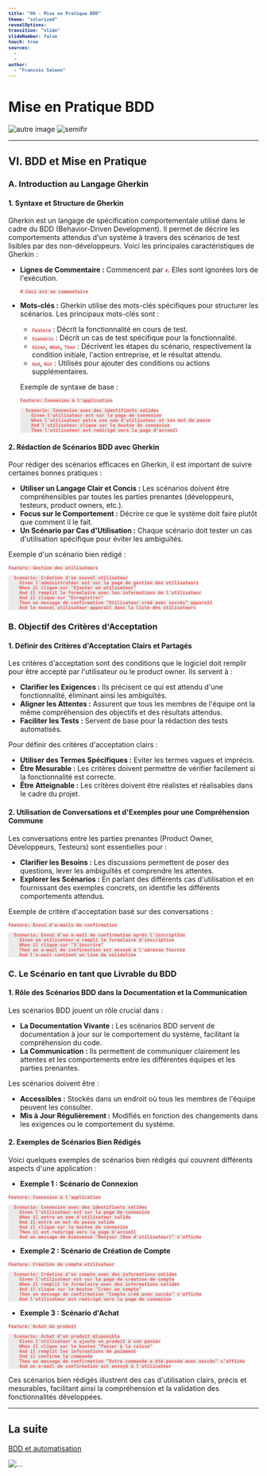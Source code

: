 ```yaml
---
title: "06 - Mise en Pratique BDD"
theme: "solarized"
revealOptions:
transition: "slide"
slideNumber: false
touch: true
sources: 
  - 
  - 
author: 
  - "Francois Salmon"
---
```


<head>
  <link rel="stylesheet" href="https://maxcdn.bootstrapcdn.com/font-awesome/4.5.0/css/font-awesome.min.css">
</head>

<style type="text/css">
  body{
    position: relative;
    height: 100vh;
  }

  body:before{
    content: ' ';
    position: absolute;
    top: 0;
    bottom: 0;
    left: 0;
    right: 0;
    background: url(https://raw.githubusercontent.com/tamo-semifir/gcp-assets/main/logo_semifir.png) no-repeat center fixed;
    background-size: 75vh 45vw;
    opacity: 0.2
  }

  code {
    color: #EB5757;
    background-color: rgba(135,131,120,0.15);
    border-radius: 50px;
    font-size: 65%;
    font-weight: bolder
  }
</style>

# Mise en Pratique BDD

![autre image](/assets/...) <!-- .element width="...%" align="left"-->
![semifir](/assets/logo_semifir.png) <!-- .element width="19%" align="right" -->

---

## VI. BDD et Mise en Pratique

### A. Introduction au Langage Gherkin

#### 1. Syntaxe et Structure de Gherkin

Gherkin est un langage de spécification comportementale utilisé dans le cadre du BDD (Behavior-Driven Development). Il permet de décrire les comportements attendus d'un système à travers des scénarios de test lisibles par des non-développeurs. Voici les principales caractéristiques de Gherkin :

- **Lignes de Commentaire :** Commencent par `#`. Elles sont ignorées lors de l'exécution.

  ```gherkin
  # Ceci est un commentaire
  ```

- **Mots-clés :** Gherkin utilise des mots-clés spécifiques pour structurer les scénarios. Les principaux mots-clés sont :
  - `Feature` : Décrit la fonctionnalité en cours de test.
  - `Scenario` : Décrit un cas de test spécifique pour la fonctionnalité.
  - `Given`, `When`, `Then` : Décrivent les étapes du scénario, respectivement la condition initiale, l'action entreprise, et le résultat attendu.
  - `And`, `But` : Utilisés pour ajouter des conditions ou actions supplémentaires.

  Exemple de syntaxe de base :

  ```gherkin
  Feature: Connexion à l'application

    Scenario: Connexion avec des identifiants valides
      Given l'utilisateur est sur la page de connexion
      When l'utilisateur entre son nom d'utilisateur et son mot de passe
      And l'utilisateur clique sur le bouton de connexion
      Then l'utilisateur est redirigé vers la page d'accueil
  ```

#### 2. Rédaction de Scénarios BDD avec Gherkin

Pour rédiger des scénarios efficaces en Gherkin, il est important de suivre certaines bonnes pratiques :

- **Utiliser un Langage Clair et Concis :** Les scénarios doivent être compréhensibles par toutes les parties prenantes (développeurs, testeurs, product owners, etc.).
- **Focus sur le Comportement :** Décrire ce que le système doit faire plutôt que comment il le fait.
- **Un Scénario par Cas d'Utilisation :** Chaque scénario doit tester un cas d'utilisation spécifique pour éviter les ambiguïtés.

Exemple d'un scénario bien rédigé :

```gherkin
Feature: Gestion des utilisateurs

  Scenario: Création d'un nouvel utilisateur
    Given l'administrateur est sur la page de gestion des utilisateurs
    When il clique sur "Ajouter un utilisateur"
    And il remplit le formulaire avec les informations de l'utilisateur
    And il clique sur "Enregistrer"
    Then un message de confirmation "Utilisateur créé avec succès" apparaît
    And le nouvel utilisateur apparaît dans la liste des utilisateurs
```

### B. Objectif des Critères d'Acceptation

#### 1. Définir des Critères d'Acceptation Clairs et Partagés

Les critères d'acceptation sont des conditions que le logiciel doit remplir pour être accepté par l'utilisateur ou le product owner. Ils servent à :

- **Clarifier les Exigences :** Ils précisent ce qui est attendu d'une fonctionnalité, éliminant ainsi les ambiguïtés.
- **Aligner les Attentes :** Assurent que tous les membres de l'équipe ont la même compréhension des objectifs et des résultats attendus.
- **Faciliter les Tests :** Servent de base pour la rédaction des tests automatisés.

Pour définir des critères d'acceptation clairs :

- **Utiliser des Termes Spécifiques :** Eviter les termes vagues et imprécis.
- **Être Mesurable :** Les critères doivent permettre de vérifier facilement si la fonctionnalité est correcte.
- **Être Atteignable :** Les critères doivent être réalistes et réalisables dans le cadre du projet.

#### 2. Utilisation de Conversations et d'Exemples pour une Compréhension Commune

Les conversations entre les parties prenantes (Product Owner, Développeurs, Testeurs) sont essentielles pour :

- **Clarifier les Besoins :** Les discussions permettent de poser des questions, lever les ambiguïtés et comprendre les attentes.
- **Explorer les Scénarios :** En parlant des différents cas d'utilisation et en fournissant des exemples concrets, on identifie les différents comportements attendus.

Exemple de critère d'acceptation basé sur des conversations :

```gherkin
Feature: Envoi d'e-mails de confirmation

  Scenario: Envoi d'un e-mail de confirmation après l'inscription
    Given un utilisateur a rempli le formulaire d'inscription
    When il clique sur "S'inscrire"
    Then un e-mail de confirmation est envoyé à l'adresse fournie
    And l'e-mail contient un lien de validation
```

### C. Le Scénario en tant que Livrable du BDD

#### 1. Rôle des Scénarios BDD dans la Documentation et la Communication

Les scénarios BDD jouent un rôle crucial dans :

- **La Documentation Vivante :** Les scénarios BDD servent de documentation à jour sur le comportement du système, facilitant la compréhension du code.
- **La Communication :** Ils permettent de communiquer clairement les attentes et les comportements entre les différentes équipes et les parties prenantes.

Les scénarios doivent être :

- **Accessibles :** Stockés dans un endroit où tous les membres de l'équipe peuvent les consulter.
- **Mis à Jour Régulièrement :** Modifiés en fonction des changements dans les exigences ou le comportement du système.

#### 2. Exemples de Scénarios Bien Rédigés

Voici quelques exemples de scénarios bien rédigés qui couvrent différents aspects d'une application :

- **Exemple 1 : Scénario de Connexion**

```gherkin
Feature: Connexion à l'application

  Scenario: Connexion avec des identifiants valides
    Given l'utilisateur est sur la page de connexion
    When il entre un nom d'utilisateur valide
    And il entre un mot de passe valide
    And il clique sur le bouton de connexion
    Then il est redirigé vers la page d'accueil
    And un message de bienvenue "Bonjour [Nom d'utilisateur]" s'affiche
```

- **Exemple 2 : Scénario de Création de Compte**

```gherkin
Feature: Création de compte utilisateur

  Scenario: Création d'un compte avec des informations valides
    Given l'utilisateur est sur la page de création de compte
    When il remplit le formulaire avec des informations valides
    And il clique sur le bouton "Créer un compte"
    Then un message de confirmation "Compte créé avec succès" s'affiche
    And l'utilisateur est redirigé vers la page de connexion
```

- **Exemple 3 : Scénario d'Achat**

```gherkin
Feature: Achat de produit

  Scenario: Achat d'un produit disponible
    Given l'utilisateur a ajouté un produit à son panier
    When il clique sur le bouton "Passer à la caisse"
    And il remplit les informations de paiement
    And il confirme la commande
    Then un message de confirmation "Votre commande a été passée avec succès" s'affiche
    And un e-mail de confirmation est envoyé à l'utilisateur
```

Ces scénarios bien rédigés illustrent des cas d'utilisation clairs, précis et mesurables, facilitant ainsi la compréhension et la validation des fonctionnalités développées.

---

## La suite

[BDD et automatisation](cours/07_BDD_et_automatisation.md)

![...](...) <!-- .element width="...%" -->
